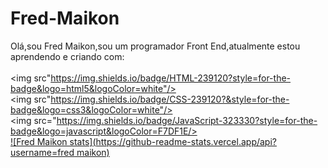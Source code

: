 # Fred-Maikon
Olá,sou Fred Maikon,sou um programador Front End,atualmente estou aprendendo e criando com: 
<br>
<br>
<img src"https://img.shields.io/badge/HTML-239120?style=for-the-badge&logo=html5&logoColor=white"/>
<br>
<img src"https://img.shields.io/badge/CSS-239120?&style=for-the-badge&logo=css3&logoColor=white"/>
<br>
<img src="https://img.shields.io/badge/JavaScript-323330?style=for-the-badge&logo=javascript&logoColor=F7DF1E/>
<br>
[![Fred Maikon stats](https://github-readme-stats.vercel.app/api?username=fred maikon)](https://github.com/anuraghazra/github-readme-stats)
